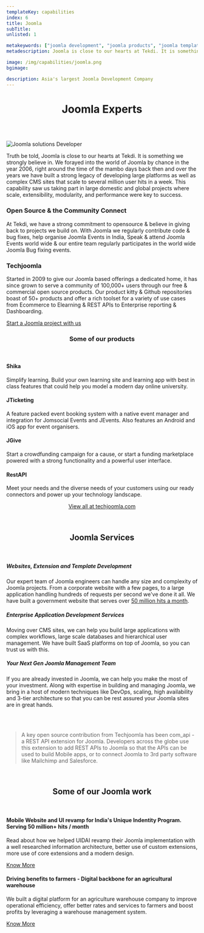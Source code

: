 ```yaml
---
templateKey: capabilities
index: 6
title: Joomla
subTitle: 
unlisted: 1

metakeywords: ["joomla development", "joomla products", "joomla templates", "joomla cms"]
metadescription: Joomla is close to our hearts at Tekdi. It is something we strongly believe in. We forayed into the world of Joomla by chance in the year 2006, right around the time of the mambo days back then and over the years we have  built a strong legacy of developing large platforms as well as complex CMS sites that scale to several million user hits in a week. This capability saw us taking part in large domestic and global projects where scale, extensibility, modularity, and performance were key to success. 

image: /img/capabilities/joomla.png
bgimage: 

description: Asia's largest Joomla Development Company
---
```


<h1 align="center">Joomla Experts</h1>

<br /><br />

<div class="row">
<div class="col-md-3">

![Joomla solutions Developer](/img/capabilities/bg-joomla.jpg)

</div>

<div class="col-md-9">

Truth be told, Joomla is close to our hearts at Tekdi. It is something we strongly believe in. We forayed into the world of Joomla by chance in the year 2006, right around the time of the mambo days back then and over the years we have  built a strong legacy of developing large platforms as well as complex CMS sites that scale to several million user hits in a week. This capability saw us taking part in large domestic and global projects where scale, extensibility, modularity, and performance were key to success. 

### Open Source & the Community Connect

At Tekdi, we have a strong commitment to opensource & believe in giving back to projects we build on. With Joomla we regularly contribute code & bug fixes, help organise Joomla Events in India, Speak & attend Joomla Events world wide & our entire team regularly participates in the world wide Joomla Bug fixing events.  

### Techjoomla
Started in 2009 to give our Joomla based offerings a dedicated home, it has since grown to serve a community of 100,000+ users through our free & commercial open source products. Our product kitty & Github repositories boast of 50+ products and offer a rich toolset for a variety of use cases from Ecommerce to Elearning & REST APIs to Enterprise reporting & Dashboarding. 


<a align="center" href="#contact-form-bottom">Start a Joomla project with us <span class="fa fa-arrow-right"></span></a>

</div>
</div>

<p></p>

<div class="row">
<div class="col-md-12" align="center">
<h3 align="center">Some of our products</h3>
<br />
</div>
<div class="col-md-3">

#### Shika

Simplify learning. Build your own learning site and learning app with best in class features that could help you model a modern day online university. 

</div>
<div class="col-md-3">

#### JTicketing

A feature packed event booking system with a native event manager and integration for Jomsocial Events and JEvents. Also features an Android and iOS app for event organisers.

</div>
<div class="col-md-3">

#### JGive

Start  a crowdfunding campaign for a cause, or start a funding marketplace powered with a strong functionality and a powerful user interface. 

</div>
<div class="col-md-3">

#### RestAPI

Meet your needs and  the diverse needs of your customers using our ready connectors and power up your technology landscape. 

</div>
<div class="col-md-12" align="center">
<a align="center" href="https://techjoomla.com" target="_blank">View all at techjoomla.com <span class="fa fa-arrow-right"></span></a>
</div>
</div>

<p></p>

<div class="bg-lightgrey container-fluid">
<br />
<h2 align="center">Joomla Services</h1>
<br />
<div class="row">
<div class="col-md-4">

##### Websites, Extension and Template Development

Our expert team of Joomla engineers can handle any size and complexity of Joomla projects. From a corporate website with a few pages, to a large application handling hundreds of requests per second we've done it all. We have built a government website that serves over [50 million hits a month](/success-stories/website-ui-design-india-unique-identity/).
</div>
<div class="col-md-4">

##### Enterprise Application Development Services

Moving over CMS sites, we can help you build large applications with complex workflows, large scale databases and hierarchical user management. We have built SaaS platforms on top of Joomla, so you can trust us with this.

</div>
<div class="col-md-4">

##### Your Next Gen Joomla Management Team

If you are already invested in Joomla, we can help you make the most of your investment. Along with expertise in building and managing Joomla, we bring in a host of modern techniques like DevOps, scaling, high availability and 3-tier architecture so that you can be rest assured your Joomla sites are in great hands. 


</div>
</div>
<br />
</div>
<br />

<div class="row">
<div class="col-md-1"></div>
<div class="col-md-10">

> A key open source contribution from Techjoomla has been com_api - a REST API extension for Joomla. Developers across the globe use this extension to add REST APIs to Joomla so that the APIs can be used to build Mobile apps, or to connect Joomla to 3rd party software like Mailchimp and Salesforce.

</div>
<div class="col-md-1"></div>
</div>

<br />
<h2 align="center">Some of our Joomla work</h1>
<br />

<div class="row">
<div class="col-md-6">

#### Mobile Website and UI revamp for India's Unique Indentity Program. Serving 50 million+ hits / month

Read about how we helped UIDAI revamp their Joomla implementation with a well researched information architecture, better use of custom extensions, more use of core extensions and a modern design. 

[Know More](/success-stories/website-ui-design-india-unique-identity/)
</div>
<div class="col-md-6">

#### Driving benefits to farmers - Digital backbone for an agricultural warehouse

We built a digital platform for an agriculture warehouse company to improve operational efficiency, offer better rates and services to farmers and boost profits by leveraging a warehouse management system. 

[Know More](/success-stories/driving-benefits-indian-farmers/)
</div>

</div>
